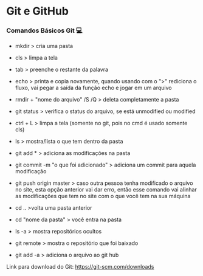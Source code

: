 # Git e GitHub

### Comandos Básicos Git :computer:

-  mkdir > cria uma pasta

- cls > limpa a tela

- tab > preenche o restante da palavra

- echo > printa e copia novamente, quando usando com o ">" rediciona o fluxo, vai pegar a saída da função echo e jogar em um arquivo

- rmdir + "nome do arquivo" /S /Q > deleta completamente a pasta

- git status > verifica o status do arquivo, se está unmodified ou modified

- ctrl + L > limpa a tela (somente no git, pois no cmd é usado somente cls)

- ls > mostra/lista o que tem dentro da pasta

- git add * > adiciona as modificações na pasta

- git commit -m "o que foi adicionado" > adiciona um commit para aquela modificação

- git push origin master > caso outra pessoa tenha modificado o arquivo no site, esta opção anterior vai dar erro, então esse comando vai alinhar as modificações que tem no site com o que você tem na sua máquina

- cd .. >volta uma pasta anterior

- cd "nome da pasta" > você entra na pasta

- ls -a > mostra repositórios ocultos

- git remote > mostra o repositório que foi baixado

- git add -a > adiciona o arquivo ao git hub

  

   

Link para download do Git: https://git-scm.com/downloads

